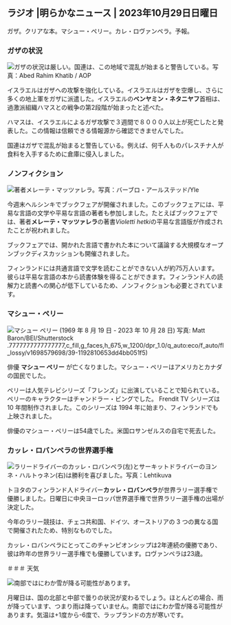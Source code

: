 ## ラジオ \|明らかなニュース \| 2023年10月29日日曜日

ガザ。クリアな本。マシュー・ペリー。カレ・ロヴァンペラ。予報。

### ガザの状況

![ガザの状況は厳しい。国連は、この地域で混乱が始まると警告している。写真：Abed Rahim Khatib / AOP](https://images.cdn.yle.fi/image/upload/c_crop,h_3780,w_6720,x_0,y_700/ar_1.7777777777777777,c_fill,g_faces,h_675,w_1200/dpr_1.0/q_auto:eco/f_auto/fl_lossy/v1698587757/39-1192921653e641fc4a70)

イスラエルはガザへの攻撃を強化している。イスラエルはガザを空爆し、さらに多くの地上軍をガザに派遣した。イスラエルの**ベンヤミン・ネタニヤフ**首相は、過激派組織ハマスとの戦争の第2段階が始まったと述べた。

ハマスは、イスラエルによるガザ攻撃で３週間で８０００人以上が死亡したと発表した。この情報は信頼できる情報源から確認できませんでした。

国連はガザで混乱が始まると警告している。例えば、何千人ものパレスチナ人が食料を入手するために倉庫に侵入しました。

### ノンフィクション

![著者メレーテ・マッツァレラ。写真：バーブロ・アールステッド/Yle](https://images.cdn.yle.fi/image/upload/c_crop,h_3159,w_5616,x_0,y_0/ar_1.7777777777777777,c_fill,g_faces,h_675,w_1200/dpr_1.0/q_auto:eco/f_auto/fl_lossy/v1620995152/39-806292609e6be113e02)

今週末ヘルシンキでブックフェアが開催されました。このブックフェアには、平易な言語の文学や平易な言語の著者も参加しました。たとえばブックフェアでは、著者**メレーテ・マッツァレラ**の著書*Violetti hetki*の平易な言語版が作成されたことが祝われました。

ブックフェアでは、開かれた言語で書かれた本について議論する大規模なオープンブックディスカッションも開催されました。

フィンランドには共通言語で文学を読むことができない人が約75万人います。彼らは平易な言語の本から読書体験を得ることができます。フィンランド人の読解力と読書への関心が低下しているため、ノンフィクションも必要とされています。

### マシュー・ペリー

![マシュー ペリー (1969 年 8 月 19 日 - 2023 年 10 月 28 日) 写真: Matt Baron/BEI/Shutterstock](https://images.cdn.yle.fi/image/upload/c_crop,h_2329,w_4141,x_0,y_54/ar_1) .7777777777777777,c_fill,g_faces,h_675,w_1200/dpr_1.0/q_auto:eco/f_auto/fl_lossy/v1698579698/39-1192810653dd4bb051f5)

俳優 **マシュー ペリー** が亡くなりました。マシュー・ペリーはアメリカとカナダの国民でした。

ペリーは人気テレビシリーズ「フレンズ」に出演していることで知られている。ペリーのキャラクターはチャンドラー・ビングでした。 Frendit TV シリーズは 10 年間制作されました。このシリーズは 1994 年に始まり、フィンランドでも上映されました。

俳優のマシュー・ペリーは54歳でした。米国ロサンゼルスの自宅で死去した。

### カッレ・ロバンペラの世界選手権

![ラリードライバーのカッレ・ロバンペラ(左)とサーキットドライバーのヨンネ・ハルトゥネン(右)は勝利を喜びました。写真：Lehtikuva](https://images.cdn.yle.fi/image/upload/c_crop,h_2406,w_4278,x_0,y_445/ar_1.777777777777777,c_fill,g_faces,h_675,w_1200/dpr_1.0/q_auto:eco/f_auto/fl_lossy/v1698587806/39-1192922653e645d852bc)

トヨタのフィンランド人ドライバー**カッレ・ロバンペラ**が世界ラリー選手権で優勝しました。日曜日に中央ヨーロッパ世界選手権で世界ラリー選手権の出場が決定した。

今年のラリー競技は、チェコ共和国、ドイツ、オーストリアの 3 つの異なる国で開催されたため、特別なものでした。

カッレ・ロバンペラにとってこのチャンピオンシップは2年連続の優勝であり、彼は昨年の世界ラリー選手権でも優勝しています。ロヴァンペラは23歳。

＃＃＃ 天気

![南部ではにわか雪が降る可能性があります。](https://images.cdn.yle.fi/image/upload/c_crop,h_1080,w_1919,x_0,y_0/ar_1.7777777777777777,c_fill,g_faces,h_675,w_1200/dpr_1.0/q_auto:eco/f_auto/fl_lossy/v1698594490/39-1192967653e7ea05e07b)

月曜日は、国の北部と中部で曇りの状況が変わるでしょう。ほとんどの場合、雨が降っています、つまり雨は降っていません。南部ではにわか雪が降る可能性があります。気温は+1度から-6度で、ラップランドの方が寒いです。